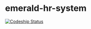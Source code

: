 # emerald-hr-system
[![Codeship Status](https://codeship.com/projects/aa916ba0-3b86-0134-c69f-52561607f92a/status?branch=master)](https://codeship.com/projects/aa916ba0-3b86-0134-c69f-52561607f92a/status?branch=master)

